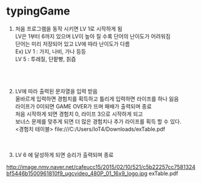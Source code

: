 # typingGame





1.  처음 프로그램을 동작 시키면 LV 1로 시작하게 됨<br>
    LV은 1부터 6까지 있으며 LV이 높아 질 수록 단어의 난이도가 어려워짐<br>
    단어는 미리 저장되어 있고 LV에 따라 난이도가 다름<br>
        Ex) LV 1 : 가지, 나비, 가나 등등<br>
            LV 5 : 투레질, 단팥빵, 칡즙<br><br><br><br>
    

2.  LV에 따라 출력된 문자열을 입력 받음<br>
    올바르게 입력하면 경험치를 획득하고 틀리게 입력하면 라이프를 하나 잃음<br>
    라이프가 0이되면 GAME OVER가 뜨며 패배가 출력되며 종료<br>
        처음 시작하게 되면 경험치 0, 라이프 3으로 시작하게 되고<br>
        보너스 문제를 맞추게 되면 더 많은 경험치나 추가 라이프를 획득 할 수 있다.<br>
            <경험치 테이블>
            file:///C:/Users/IoT4/Downloads/exTable.pdf<br><br><br>
        

3.  LV 6 에 달성하게 되면 승리가 출력되며 종료 <br> 

http://image.nmv.naver.net/cafeucc15/2015/02/10/521/c5b22257cc7581324bf5446b1500961810f9_ugcvideo_480P_01_16x9_logo.jpg
exTable.pdf
